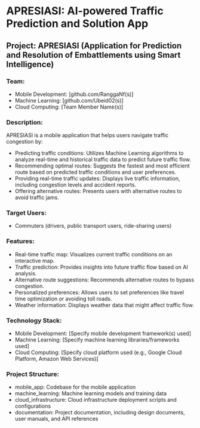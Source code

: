 # APRESIASI: AI-powered Traffic Prediction and Solution App

## Project: APRESIASI (Application for Prediction and Resolution of Embattlements using Smart Intelligence)

### Team:

- Mobile Development: [github.com/RanggaNf(s)]
- Machine Learning: [github.com/Ubeid02(s)]
- Cloud Computing: [Team Member Name(s)]

### Description:

APRESIASI is a mobile application that helps users navigate traffic congestion by:

- Predicting traffic conditions: Utilizes Machine Learning algorithms to analyze real-time and historical traffic data to predict future traffic flow.
- Recommending optimal routes: Suggests the fastest and most efficient route based on predicted traffic conditions and user preferences.
- Providing real-time traffic updates: Displays live traffic information, including congestion levels and accident reports.
- Offering alternative routes: Presents users with alternative routes to avoid traffic jams.

### Target Users:

- Commuters (drivers, public transport users, ride-sharing users)

### Features:

- Real-time traffic map: Visualizes current traffic conditions on an interactive map.
- Traffic prediction: Provides insights into future traffic flow based on AI analysis.
- Alternative route suggestions: Recommends alternative routes to bypass congestion.
- Personalized preferences: Allows users to set preferences like travel time optimization or avoiding toll roads.
- Weather information: Displays weather data that might affect traffic flow.

### Technology Stack:

- Mobile Development: [Specify mobile development framework(s) used]
- Machine Learning: [Specify machine learning libraries/frameworks used]
- Cloud Computing: [Specify cloud platform used (e.g., Google Cloud Platform, Amazon Web Services)]

### Project Structure:

- mobile_app: Codebase for the mobile application
- machine_learning: Machine learning models and training data
- cloud_infrastructure: Cloud infrastructure deployment scripts and configurations
- documentation: Project documentation, including design documents, user manuals, and API references
